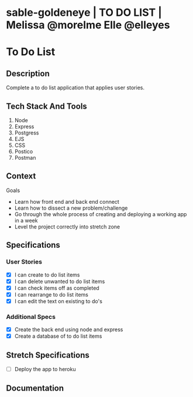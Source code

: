 # sable-goldeneye  | TO DO LIST | Melissa @morelme Elle @elleyes

# To Do List
## Description

Complete a to do list application that applies user stories.

## Tech Stack And Tools

1.  Node
2.  Express
3.  Postgress
4.  EJS
5.  CSS
6.  Postico
7.  Postman

## Context

Goals
- Learn how front end and back end connect
- Learn how to dissect a new problem/challenge
- Go through the whole process of creating and deploying a working app in a week
- Level the project correctly into stretch zone

## Specifications

### User Stories

- [x] I can create to do list items
- [x] I can delete unwanted to do list items
- [x] I can check items off as completed
- [x] I can rearrange to do list items
- [x] I can edit the text on existing to do's

### Additional Specs
- [x] Create the back end using node and express
- [x] Create a database of to do list items

## Stretch Specifications
- [ ] Deploy the app to heroku

## Documentation

